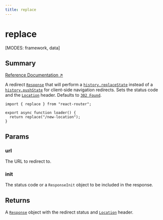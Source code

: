```yaml
---
title: replace
---
```


# replace

<!--
⚠️ ⚠️ IMPORTANT ⚠️ ⚠️ 

Thank you for helping improve our documentation!

This file is auto-generated from the JSDoc comments in the source
code, so please edit the JSDoc comments in the file below and this
file will be re-generated once those changes are merged.

https://github.com/remix-run/react-router/blob/main/packages/react-router/lib/router/utils.ts
-->

[MODES: framework, data]

## Summary

[Reference Documentation ↗](https://api.reactrouter.com/v7/variables/react_router.replace.html)

A redirect [`Response`](https://developer.mozilla.org/en-US/docs/Web/API/Response)
that will perform a [`history.replaceState`](https://developer.mozilla.org/en-US/docs/Web/API/History/replaceState)
instead of a [`history.pushState`](https://developer.mozilla.org/en-US/docs/Web/API/History/pushState)
for client-side navigation redirects. Sets the status code and the [`Location`](https://developer.mozilla.org/en-US/docs/Web/HTTP/Headers/Location)
header. Defaults to [`302 Found`](https://developer.mozilla.org/en-US/docs/Web/HTTP/Status/302).

```tsx
import { replace } from "react-router";

export async function loader() {
  return replace("/new-location");
}
```

## Params

### url

The URL to redirect to.

### init

The status code or a `ResponseInit` object to be included in the response.

## Returns

A [`Response`](https://developer.mozilla.org/en-US/docs/Web/API/Response)
object with the redirect status and [`Location`](https://developer.mozilla.org/en-US/docs/Web/HTTP/Headers/Location)
header.

